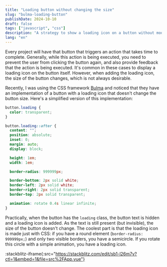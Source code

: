 ```yaml
---
title: "Loading button without changing the size"
slug: "bulma-loading-button"
publishDate: 2024-10-10
draft: false
tags: ["javascript", "css"]
description: "A strategy to show a loading icon on a button without modifying its size"
lang: "en"
---
```


Every project will have that button that triggers an action that takes time to complete. Generally, while this action is being executed, you need to prevent the user from clicking the button again, and also provide feedback that the action is being executed. It's common in these cases to display a loading icon on the button itself. However, when adding the loading icon, the size of the button changes, which is not always desirable.

Recently, I was using the CSS framework [Bulma](https://bulma.io/) and noticed that they have an implementation of a button with a loading icon that doesn't change the button size. Here's a simplified version of this implementation:

```css
button.loading {
  color: transparent;
}

button.loading::after {
  content: "";
  position: absolute;
  inset: 0;
  margin: auto;
  display: block;

  height: 1em;
  width: 1em;

  border-radius: 999999px;

  border-bottom: 2px solid white;
  border-left: 2px solid white;
  border-right: 2px solid transparent;
  border-top: 2px solid transparent;

  animation: rotate 0.4s linear infinite;
}
```

Practically, when the button has the `loading` class, the button text is hidden and a loading icon is added. As the text is still present (but invisible), the size of the button doesn't change. The coolest part is that the loading icon is made just with CSS: if you have a round element (`border-radius: 999999px;`) and only two visible borders, you have a semicircle. If you rotate this circle with a simple animation, you have a loading icon.

:stackblitz-iframe{:src="https://stackblitz.com/edit/sb1-l26m7v?ctl=1&embed=1&file=src%2FApp.vue"}
